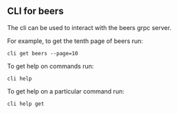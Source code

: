 ## CLI for beers

The cli can be used to interact with the beers grpc server.

For example, to get the tenth page of beers run:

```
cli get beers --page=10
```

To get help on commands run:

```
cli help
```

To get help on a particular command run:

```
cli help get
```